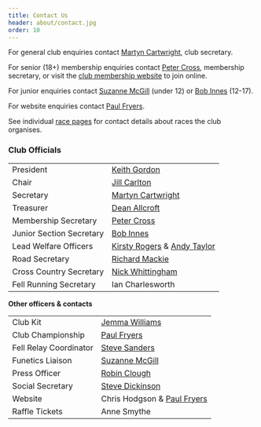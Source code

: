 ```yaml
---
title: Contact Us
header: about/contact.jpg
order: 10
---
```

For general club enquiries contact [Martyn Cartwright](mailto:martynandpauline@gmail.com), club secretary.

For senior (18+) membership enquiries contact [Peter Cross](mailto:peter.cross@bhp.co.uk), membership secretary, or visit the [club membership website](https://membermojo.co.uk/pfrac) to join online.

For junior enquiries contact [Suzanne McGill](mailto:funetics_penistone@hotmail.com) (under 12) or [Bob Innes](mailto:janeandbob239@btinternet.com) (12-17).

For website enquiries contact [Paul Fryers](mailto:paul.fryers@gmail.com).

See individual [race pages](https://pfrac.co.uk/races) for contact details about races the club organises.

### Club Officials

|                                       |                                                             |
| ------------------------------------- | ----------------------------------------------------------- |
| President                             | [Keith Gordon](mailto:keithhgordon@me.com)                  |
| Chair                                 | [Jill Carlton](mailto:jillycarlton1@gmail.com)                     |
| Secretary                             | [Martyn Cartwright](mailto:martynandpauline@gmail.com)      |
| Treasurer                             | [Dean Allcroft](mailto:deanallcroft@gmail.com)              |
| Membership Secretary                  | [Peter Cross](mailto:peter.cross@bhp.co.uk)                 |
| Junior Section Secretary              | [Bob Innes](mailto:janeandbob239@btinternet.com)            |
| Lead Welfare Officers              | [Kirsty Rogers](kirstyandflynn@gmail.com)  & [Andy Taylor](mailto:at.topcop7572@hotmail.com)                       |
| Road Secretary                        | [Richard Mackie](mailto:macklandr@aol.com)                  |
| Cross Country Secretary               | [Nick Whittingham](mailto:nick.whittingham@btinternet.com)  |
| Fell Running Secretary                | Ian Charlesworth                 |

**Other officers & contacts**     
                                                      
|                                       |  |                                                            
| ------------------------------------- | ----------------------------------------------------------- |
| Club Kit                              | [Jemma Williams](mailto:jemstone1981@hotmail.com)           |
| Club Championship                     | [Paul Fryers](mailto:paul.fryers@gmail.com)                 |
| Fell Relay Coordinator                | [Steve Sanders](mailto:stevemsanders71@gmail.com)        |
| Funetics Liaison                      | [Suzanne McGill](mailto:funetics_penistone@hotmail.com)     |
| Press Officer                         | [Robin Clough](mailto:robin.clough@dataconsulting.co.uk)    |
| Social Secretary                   | [Steve Dickinson](mailto:steve@osi.uk.com)                 |
| Website                               | Chris Hodgson & [Paul Fryers](mailto:paul.fryers@gmail.com) |
| Raffle Tickets                        | Anne Smythe                                                 |